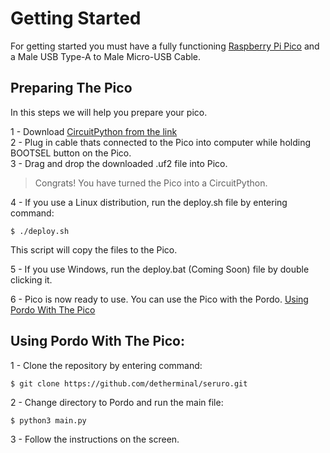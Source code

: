 # Getting Started

For getting started you must have a fully functioning [Raspberry Pi Pico](https://www.raspberrypi.com/products/raspberry-pi-pico/) and a Male USB Type-A to Male Micro-USB Cable.

## Preparing The Pico

In this steps we will help you prepare your pico.

1 - Download [CircuitPython from the link](https://circuitpython.org/board/raspberry_pi_pico/) \
2 - Plug in cable thats connected to the Pico into computer while holding BOOTSEL button on the Pico. \
3 - Drag and drop the downloaded .uf2 file into Pico.

> Congrats! You have turned the Pico into a CircuitPython.

4 - If you use a Linux distribution, run the deploy.sh file by entering command: 
```
$ ./deploy.sh
```
This script will copy the files to the Pico. 

5 - If you use Windows, run the deploy.bat (Coming Soon) file by double clicking it.

6 - Pico is now ready to use. You can use the Pico with the Pordo. [Using Pordo With The Pico](#using-pordo-with-the-pico)

## Using Pordo With The Pico:

1 - Clone the repository by entering command:
``` 
$ git clone https://github.com/detherminal/seruro.git
```

2 - Change directory to Pordo and run the main file:
```
$ python3 main.py
```

3 - Follow the instructions on the screen.
